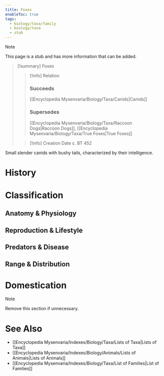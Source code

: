 ```yaml
---
title: Foxes
enableToc: true
tags:
  - biology/taxa/family
  - biology/taxa
  - stub
---
```


> [!note]
> This page is a stub and has more information that can be added.

> [!summary] Foxes
> > [!info] Relation
> > ### Succeeds
> > [[Encyclopedia Mysenvaria/Biology/Taxa/Canids|Canids]]
> > ### Supersedes
> > [[Encyclopedia Mysenvaria/Biology/Taxa/Raccoon Dogs|Raccoon Dogs]], [[Encyclopedia Mysenvaria/Biology/Taxa/True Foxes|True Foxes]]
>
> > [!info] Creation Date
> > c. BT 452

Small slender canids with bushy tails, characterized by their intelligence.
# History

# Classification
## Anatomy & Physiology

## Reproduction & Lifestyle

## Predators & Disease

## Range & Distribution

# Domestication

> [!note]
> Remove this section if unnecessary.
# See Also
- [[Encyclopedia Mysenvaria/Indexes/Biology/Taxa/Lists of Taxa|Lists of Taxa]]
- [[Encyclopedia Mysenvaria/Indexes/Biology/Animals/Lists of Animals|Lists of Animals]]
- [[Encyclopedia Mysenvaria/Indexes/Biology/Taxa/List of Families|List of Families]]